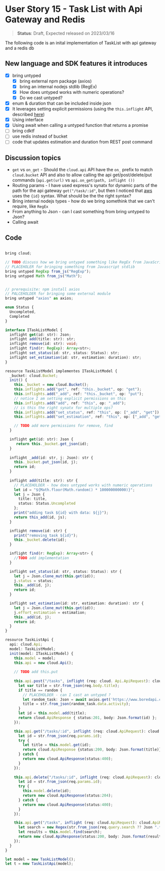 # User Story 15 - Task List with Api Gateway and Redis

> **Status**: Draft, Expected released on 2023/03/16


The following code is an inital implementation of TaskList with api gateway and a redis db 

## New language and SDK features it introduces

- [x] bring untyped
  - [x] bring external npm package (axios)
  - [x] bring an internal nodejs stdlib (RegEx)
  - [x] How does untyped works with numeric operations?
  - [x] Do we cast untyped? 
- [x] enum & duration that can be included inside json
- [x] It leverages setting explicit permissions (using the `this.inflight` API, described [here](https://github.com/winglang/wing/pull/1610))
- [x] Using interface 
- [x] Using await when calling a untyped function that returns a promise
- [ ] bring cdktf
- [ ] use redis instead of bucket
- [ ] code that updates estimation and duration from REST post command

## Discussion topics
- `get` vs `on_get` - Should the `cloud.api` API have the `on_` prefix to match `cloud.bucket` API and also to allow calling
the api get/post/delete/put commands (`api.get(url)` vs `api.on_get(path, inflight ())`
- Routing params - I have used express's synatx for dynamic parts of the path for the api gateway `get("/task/:id"`, 
but then I noticed that [aws](https://docs.aws.amazon.com/apigateway/latest/developerguide/api-gateway-create-api-step-by-step.html) 
uses the `{id}` syntax. What should be the the right syntax?
- Bring internal nodejs types - how do we bring somethink that we can't require, like `RegEx`
- From anything to Json - can I cast something from bring untyped to Json? 
- Calling await 

## Code 
```ts (wing)

bring cloud;

// TODO discuss how we bring untyped something like RegEx from JavaScript 
// PLACEHOLER for bringing something from Javascript stdlib
bring untyped RegExp from_js("RegExp"); 
bring untyped Math from_js("Math"); 


// prerequisite: npm install axios
// PALCEHOLDER for bringing some external module
bring untyped "axios" as axios; 

enum Status {
  Uncompleted,
  Completed
}

interface ITaskListModel {
  inflight get(id: str): Json;
  inflight add(title: str): str;
  inflight remove(id: str): void; 
  inflight find(r: RegExp): Array<str>;
  inflight set_status(id: str, status: Status): str;
  inflight set_estimation(id: str, estimation: duration): str;
}

resource TaskListModel implementes ITaskListModel {
  _bucket: cloud.Bucket;
  init() {
    this._bucket = new cloud.Bucket();
    this.inflights.add("get", ref: "this._bucket", op: "get");
    this.inflights.add("_add", ref: "this._bucket", op: "put");
    // notice I am setting explicit permissions on this
    this.inflights.add("add", ref: "this", op: "_add");
    // is this the right synatx for multiple ops? 
    this.inflights.add("set_status", ref: "this", op: ["_add", "get"]); 
    this.inflights.add("set_estimation", ref: "this", op: ["_add", "get"]); 

    // TODO add more permissions for remove, find
  }

  inflight get(id: str): Json {
     return this._bucket.get_json(id);
  }
  
  inflight _add(id: str, j: Json): str {
    this._bucket.put_json(id, j);
    return id;
  } 
  
  inflight add(title: str): str {
    // PLACEHOLDER - how does untyped works with numeric operations
    let id = "${Math.floor(Math.random() * 100000000000)}";
    let j = Json { 
      title: title, 
      status: Status.Uncompleted
    };
    print("adding task ${id} with data: ${j}"); 
    return this_add(id, js);
  }

  inflight remove(id: str) {
    print("removing task ${id}");
    this._bucket.delete(id);
  }

  inflight find(r: RegExp): Array<str> { 
    //TODO add implementation
  }

  inflight set_status(id: str, status: Status): str {
    let j = Json.clone_mut(this.get(id));
    j.status = status;
    this._add(id, j);
    return id;
  }

  inflight set_estimation(id: str, estimation: duration): str {
    let j = Json.clone_mut(this.get(id));
    j.effort_estimation = estimation;
    this._add(id, j);
    return id;
  }
}

resource TaskListApi {
  api: cloud.Api;
  model: TaskListModel;
  init(model: ITaskListModel) {
    this.model = model;
    this.api = new cloud.Api();
    
    // TODO add this.put
    
    this.api.post("/tasks", inflight (req: cloud. Api.ApiRequest): cloud.ApiResponse => {
      let var title = str.from_json(req.body.title);
      if title == random {
        // PLACEHOLDER - can I cast an untyped ?
        let random_task: Json = await axios.get('https://www.boredapi.com/api/activity');
        title = str.from_json(random_task.data.activity); 
      } 
      let id = this.model.add(title);
      return cloud.ApiResponse { status:201, body: Json.format(id) };
    });

    this.api.get("/tasks/:id", inflight (req: cloud.ApiRequest): cloud.ApiResponse => {
      let id = str.from_json(req.params.id);
      try {
        let title = this.model.get(id);
        return cloud.ApiResponse {status:200, body: Json.format(title)};
      } catch {
        return new cloud.ApiResponse(status:400);
      }
    });
    
    this.api.delete("/tasks/:id", inflight (req: cloud.ApiRequest): cloud.ApiResponse => {
      let id = str.from_json(req.params.id);
      try {
        this.model.delete(id);
        return new cloud.ApiResponse(status:204);
      } catch {
        return new cloud.ApiResponse(status:400);
      }
    });

    this.api.get("/tasks", inflight (req: cloud.ApiRequest): cloud.ApiResponse => {
      let search = new Regex(str.from_json(req.query.search ?? Json ".*")); 
      let results = this.model.find(search);
      return new cloud.ApiResponse(status:200, body: Json.format(results));
    });
  }
}

let model = new TaskListModel();
let t = new TaskListApi(model);

```
